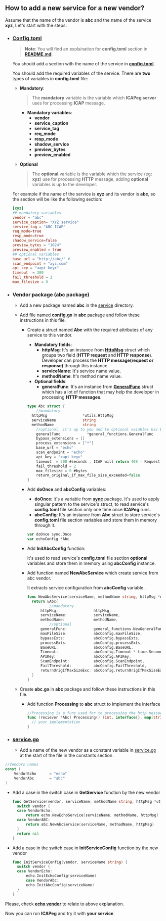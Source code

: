 ## **How to add a new service for a new vendor?**

Assume that the name of the vendor is **abc** and the name of the service **xyz**, Let's start with the steps: 

- ### [**Config.toml**](config.toml)

  > **Note**: You will find an explaination for **config.toml** section in [**README.md**](README.md).

  You should add a section with the name of the service in [**config.toml**](./config.toml).

  You should add the required variables of the service. There are **two** types of variables in **config.toml** file:

  - **Mandatory**:

    > The **mandatory** variable is the variable which **ICAPeg server** uses for processing **ICAP** message.

    - **Mandatory variables**:
      - **vendor**
      - **service_caption**
      - **service_tag**
      - **req_mode**
      - **resp_mode**
      - **shadow_service**
      - **preview_bytes**
      - **preview_enabled**

  - **Optional**

    > The **optional** variable is the variable which the service (eg: **xyz**) use for processing **HTTP** message, adding **optional** variables is up to the developer.

  For example if the name of the service is **xyz** and its vendor is **abc**, so the section will be like the following section:

  ```toml
  [xyz]
  ## mandatory variables
  vendor = "abc"
  service_caption= "XYZ service"   
  service_tag = "ABC ICAP"  
  req_mode=true 
  resp_mode=true 
  shadow_service=false
  preview_bytes = "1024" 
  preview_enabled = true
  ## optional variables
  base_url = "http://abc/" #
  scan_endpoint = "xyz.com"
  api_key = "<api key>"
  timeout  = 300 
  fail_threshold = 2
  max_filesize = 0 
  ```

- ### **Vendor package** (abc package)

  - Add a new package named **abc** in the [service](./service) directory.

  - Add file named **config.go** in **abc** package and follow these instructions in this file.

    - Create a struct named **Abc** with the required attributes of any service to this vendor.

      - **Mandatory fields**:
        - **httpMsg**: It's an instance from [**HttpMsg**](utils/httpMessage.go) struct which groups two field (**HTTP request** and **HTTP response**). Developer can process the **HTTP message(request or response)** through this instance.
        - **serviceName**: It's service name value.
        - **methodName**: It's method name value.
      - **Optional fields**:
        - **generalFunc**: It's an instance from [**GeneralFunc**](service/services-utilities/general-functions/general-functions.go) struct which has a lot of function that may help the developer in processing **HTTP messages**.

      ```go
      type Abc struct {
          //mandatory
      	httpMsg                *utils.HttpMsg
      	serviceName            string
      	methodName             string
          //optional, it's up to you and to optional vaiables hav been added in service's section in config.toml file (you should map them with these struct fields)
          generalFunc            *general_functions.GeneralFunc     //optional helper field
          bypass_extensions = []
          process_extensions = ["*"] 
          base_url = "echo" 
          scan_endpoint = "echo"
          api_key = "<api key>"
          timeout  = 300 #seconds , ICAP will return 408 - Request timeout
          fail_threshold = 2
          max_filesize = 0 #bytes
          return_original_if_max_file_size_exceeded=false
      }
      ```

    - Add **doOnce** and  **abcConfig** variables:

      - **doOnce**: It's a variable from [**sync**](https://pkg.go.dev/sync) package. It's used to apply singular pattern to the service's struct, to read service's **config.toml** file section only one time once **ICAPeg** runs.
      - **abcConfig**: It's an instance from **Abc** struct to store service's **config.toml** file section variables and store them in memory through it.

      ```go
      var doOnce sync.Once
      var echoConfig *Abc
      ```

    - Add **InitAbcConfig** function:

      It's used to read service's **config.toml** file section **optional** variables  and store them in memory using **abcConfig** instance. 

    - Add function named **NewAbcService** which create service from abc vendor.

      It extracts service configuration from **abcConfig** variable.

      ```go
      func NewAbcService(serviceName, methodName string, httpMsg *utils.HttpMsg) *abc {
      	return &Abc{
              	//mandatory
      		httpMsg:                httpMsg,
      		serviceName:            serviceName,
      		methodName:             methodName,
              	//optional
      		generalFunc:            general_functions.NewGeneralFunc(httpMsg),  //optional helper 
      		maxFileSize:            abcConfig.maxFileSize,
      		bypassExts:             abcConfig.bypassExts,
      		processExts:            abcConfig.processExts,
      		BaseURL:                abcConfig.BaseURL,
      		Timeout:                abcConfig.Timeout * time.Second,
      		APIKey:                 abcConfig.APIKey,
      		ScanEndpoint:           abcConfig.ScanEndpoint,
      		FailThreshold:          abcConfig.FailThreshold,
      		returnOrigIfMaxSizeExc: abcConfig.returnOrigIfMaxSizeExc,
      	}
      }
      ```

  - Create **abc.go** in **abc** package and follow these instructions in this file.

    - Add function **Processing** to **abc** struct to implement the interface

      ```go
      //Processing is a func used for to processing the http message
      func (reciever *Abc) Processing() (int, interface{}, map[string]string) {
      	// your implementation
      }
      ```

- ### [**service.go**](service/service.go)

  - Add a name of the new vendor as a constant variable in [service.go](service/servoce.go) at the start of the file in the constants section.

```go
//Vendors names
const (
	VendorEcho      = "echo"
	VendorAbc   	= "abc"
)
```

- Add a case in the switch case in **GetService** function by the new vendor

  ```go
  func GetService(vendor, serviceName, methodName string, httpMsg *utils.HttpMsg) Service {
  	switch vendor {
  	case VendorEcho:
  		return echo.NewEchoService(serviceName, methodName, httpMsg)
  	case VendorABC:
  		return abc.NewAbcService(serviceName, methodName, httpMsg)
  	}
  	return nil
  }
  ```

- Add a case in the switch case in **InitServiceConfig** function by the new vendor

  ```go
  func InitServiceConfig(vendor, serviceName string) {
  	switch vendor {
  	case VendorEcho:
  		echo.InitEchoConfig(serviceName)
     	case VendorAbc:
  		echo.InitAbcConfig(serviceName)
  	}
  }
  ```

Please, check [**echo vendor**](service/services/echo/) to relate to above explanation.

Now you can run **ICAPeg** and try it with **your service**.

